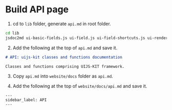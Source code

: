# Build API page

1. cd to `lib` folder, generate `api.md` in root folder.

```bash
cd lib
jsdoc2md ui-basic-fields.js ui-field.js ui-field-shortcuts.js ui-renderer.js > ../api.md
```

2. Add the following at the top of `api.md` and save it.

```md
# API: uijs-kit classes and functions documentation

Classes and functions comprising UIJS-KIT framework.

```

3. Copy `api.md` into `website/docs` folder as `api.md`.

4. Add the following at the top of `website/docs/api.md` and save it.

```
---
sidebar_label: API
---

```

